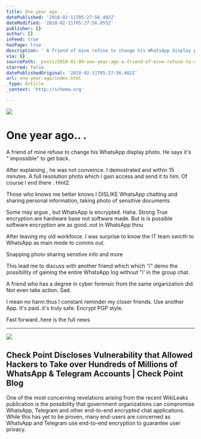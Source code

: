 ```yaml
---
title: One year ago.. .
datePublished: '2018-02-11T05:27:56.402Z'
dateModified: '2018-02-11T05:27:56.055Z'
publisher: {}
author: []
inFeed: true
hasPage: true
description: ' A friend of mine refuse to change his WhatsApp display photo. He says it''s “ impossible” to get back.'
via: {}
sourcePath: _posts/2018-01-09-one-year-ago-a-friend-of-mine-refuse-to-change-his-whats.md
starred: false
datePublishedOriginal: '2018-02-11T05:27:56.402Z'
url: one-year-ago/index.html
_type: Article
_context: 'http://schema.org'

---
```

![](https://imgflo.herokuapp.com/graph/2b2431f8e7ba7b0/fab73d923d48685581837e60d82edb11/croprotate.png?cropheight=116&cropwidth=934&degrees=0&input=https%3A%2F%2Fthe-grid-user-content.s3-us-west-2.amazonaws.com%2F8f899cf0-8c6f-452a-a4ef-58dc3af76b1f.png&x=8&y=0)

# One year ago.. .

A friend of mine refuse to change his WhatsApp display photo. He says it's " impossible" to get back.

After explaining , he was not conveince. I demostrated and within 15 minutes. A full resolution photo which I gain access and send it to him. Of course I end there . Hint2\.

Those who knows me better knows I DISLIKE WhatsApp chatting and sharing personal information, taking photo of sensitive documents

Some may argue , but WhatsApp is encrypted. Haha. Strong True encryption are hardware base not software made. But is is possible software encryption are as good..not in WhatsApp thou

After leaving my old workforce. I was surprise to know the IT team swicth to WhatsApp as main mode to comms out.

Snapping photo sharing senstive info and more

This lead me to discuss with another friend which which "i" demo the possibility of gaining the entire WhatsApp log without "i' in the group chat.

A friend who has a degree in cyber forensic from the same organization did. Not even take action. Sad.

I mean no harm.thus I constant reminder my closer friends. Use another App. It's paid..it's truly safe. Encrypt PGP style.

Fast forward..here is the full news

---

<article style=""><img src="https://s3-us-west-2.amazonaws.com/the-grid-img/p/099bd72934a4a48e474d87ef5cc78bb64a2624a1.jpg" /><h1>Check Point Discloses Vulnerability that Allowed Hackers to Take over Hundreds of Millions of WhatsApp &amp; Telegram Accounts | Check Point Blog</h1><p>One of the most concerning revelations arising from the recent WikiLeaks publication is the possibility that government organizations can compromise WhatsApp, Telegram and other end-to-end encrypted chat applications. While this has yet to be proven, many end-users are concerned as WhatsApp and Telegram use end-to-end encryption to guarantee user privacy.</p></article>